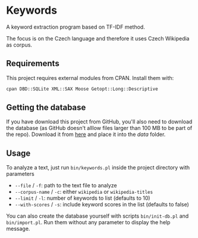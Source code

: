 # Keywords
A keyword extraction program based on TF-IDF method.

The focus is on the Czech language and therefore it uses Czech Wikipedia as corpus.

## Requirements
This project requires external modules from CPAN. Install them with:
```bash
cpan DBD::SQLite XML::SAX Moose Getopt::Long::Descriptive
```

## Getting the database
If you have download this project from GitHub, you'll also need to download the database (as GitHub doesn't alllow files larger than 100 MB to be part of the repo). Download it from [here](https://github.com/xxdavid/keywords/releases/download/1.0/database.sqlite3) and place it into the *data* folder.

## Usage
To analyze a text, just run `bin/keywords.pl` inside the project directory with parameters
* `--file` / `-f`: path to the text file to analyze
* `--corpus-name` / `-c`: either `wikipedia` or `wikipedia-titles`
* `--limit` / `-l`: number of keywords to list (defaults to 10)
* `--with-scores` / `-s`: include keyword scores in the list (defaults to false)

You can also create the database yourself with scripts `bin/init-db.pl` and `bin/import.pl`. Run them without any parameter to display the help message.
